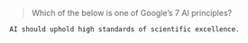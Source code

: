 >Which of the below is one of Google’s 7 AI principles?
```
AI should uphold high standards of scientific excellence.
```